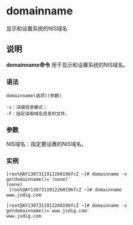 domainname
===

显示和设置系统的NIS域名

## 说明

**domainname命令** 用于显示和设置系统的NIS域名。

### 语法  

```
domainname(选项)(参数)
```

  

```
-v：详细信息模式；
-F：指定读取域名信息的文件。
```

### 参数  

NIS域名：指定要设置的NIS域名。

### 实例  

```
[root@AY1307311912260196fcZ ~]# domainname -v
getdomainname()=`(none)'
(none)
 [root@AY1307311912260196fcZ ~]# domainname
www.jsdig.com

[root@AY1307311912260196fcZ ~]# domainname -v
getdomainname()=`www.jsdig.com'
www.jsdig.com
```


